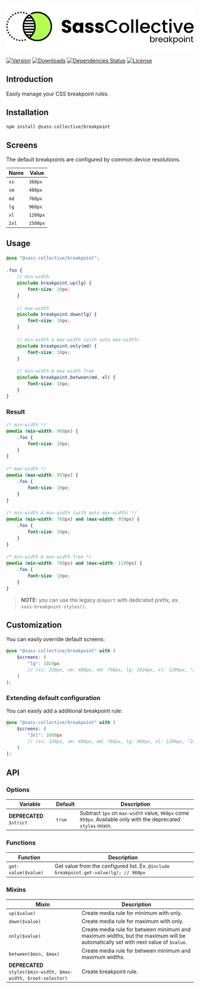<div align="center">

![Sass Breakpoint](.github/logo.svg)

</div>

[![Version](https://flat.badgen.net/npm/v/@sass-collective/breakpoint)](https://www.npmjs.com/package/@sass-collective/breakpoint)
[![Downloads](https://flat.badgen.net/npm/dt/@sass-collective/breakpoint)](https://www.npmjs.com/package/@sass-collective/breakpoint)
[![Dependencies Status](https://david-dm.org/sass-collective/sass-collective/status.svg?style=flat-square&path=packages/breakpoint)](https://david-dm.org/sass-collective/sass-collective?path=packages/breakpoint)
[![License](https://flat.badgen.net/github/license/sass-collective/sass-collective)](https://flat.badgen.net/github/license/sass-collective/sass-collective)

## Introduction

Easily manage your CSS breakpoint rules.

## Installation

```shell
npm install @sass-collective/breakpoint
```

## Screens

The default breakpoints are configured by common device resolutions.

| Name | Value |
| --- | --- |
| `xs` | `360px` |
| `sm` | `480px` |
| `md` | `768px` |
| `lg` | `960px` |
| `xl` | `1200px` |
| `2xl` | `1500px` |

## Usage

```scss
@use "@sass-collective/breakpoint";

.foo {
    // min-width
    @include breakpoint.up(lg) {
        font-size: 10px;
    }

    // max-width
    @include breakpoint.down(lg) {
        font-size: 10px;
    }

    // min-width & max-width (with auto max-width)
    @include breakpoint.only(md) {
        font-size: 10px;
    }

    // min-width & max-width free
    @include breakpoint.between(md, xl) {
        font-size: 10px;
    }
}
```

### Result

```css
/* min-width */
@media (min-width: 960px) {
    .foo {
        font-size: 10px;
    }
}

/* max-width */
@media (max-width: 959px) {
    .foo {
        font-size: 10px;
    }
}

/* min-width & max-width (with auto max-width) */
@media (min-width: 768px) and (max-width: 959px) {
    .foo {
        font-size: 10px;
    }
}

/* min-width & max-width free */
@media (min-width: 768px) and (max-width: 1199px) {
    .foo {
        font-size: 10px;
    }
}
```

> **NOTE:** you can use the legacy `@import` with dedicated prefix, ex. `sass-breakpoint-styles()`.

## Customization

You can easily override default screens:

```scss
@use "@sass-collective/breakpoint" with (
    $screens: (
        "lg": 1024px
        // (xs: 320px, sm: 480px, md: 768px, lg: 1024px, xl: 1200px, "2xl": 1500px)
    )
);
```

### Extending default configuration

You can easily add a additional breakpoint rule:

```scss
@use "@sass-collective/breakpoint" with (
    $screens: (
        "3xl": 1600px
        // (xs: 320px, sm: 480px, md: 768px, lg: 960px, xl: 1200px, "2xl": 1500px, "3xl": 1600px)
    )
);
```

## API

### Options

| Variable | Default | Description |
| --- | --- | --- |
| **DEPRECATED** `$strict` | `true` | Subtract `1px` on `max-width` value, `960px` come `959px`. Available only with the deprecated `styles` mixin. |

### Functions

| Function | Description |
| --- | --- |
| `get-value($value)` | Get value from the configured list. Ex. `@include breakpoint.get-value(lg); // 960px` |

### Mixins

| Mixin | Description |
| --- | --- |
| `up($value)` | Create media rule for minimum with only. |
| `down($value)` | Create media rule for maximum with only. |
| `only($value)` | Create media rule for between minimum and maximum widths, but the maximum will be automatically set with next value of `$value`. |
| `between($min, $max)` | Create media rule for between minimum and maximum widths. |
| **DEPRECATED** `styles($min-width, $max-width, $root-selector)` | Create breakpoint rule. |
